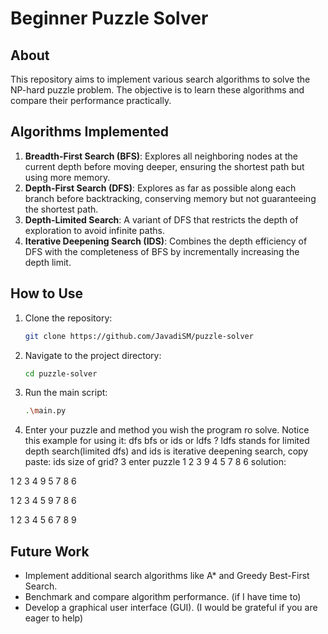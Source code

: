 # Beginner Puzzle Solver

## About
This repository aims to implement various search algorithms to solve the NP-hard puzzle problem. The objective is to learn these algorithms and compare their performance practically.

## Algorithms Implemented
1. **Breadth-First Search (BFS)**: Explores all neighboring nodes at the current depth before moving deeper, ensuring the shortest path but using more memory.
2. **Depth-First Search (DFS)**: Explores as far as possible along each branch before backtracking, conserving memory but not guaranteeing the shortest path.
3. **Depth-Limited Search**: A variant of DFS that restricts the depth of exploration to avoid infinite paths.
4. **Iterative Deepening Search (IDS)**: Combines the depth efficiency of DFS with the completeness of BFS by incrementally increasing the depth limit.

## How to Use
1. Clone the repository:
   ```bash
   git clone https://github.com/JavadiSM/puzzle-solver
   ```

2. Navigate to the project directory:
   ```bash
   cd puzzle-solver
   ```

3. Run the main script:
   ```bash
   .\main.py
   ```

4. Enter your puzzle and method you wish the program ro solve. Notice this example for using it:
dfs bfs or ids or ldfs ?
ldfs stands for limited depth search(limited dfs) and ids is iterative deepening search,
copy paste:
ids
size of grid?
3
enter puzzle
1 2 3
9 4 5
7 8 6
solution:


1 2 3
4 9 5
7 8 6

1 2 3
4 5 9
7 8 6

1 2 3
4 5 6
7 8 9

## Future Work
- Implement additional search algorithms like A* and Greedy Best-First Search.
- Benchmark and compare algorithm performance. (if I have time to)
- Develop a graphical user interface (GUI). (I would be grateful if you are eager to help)
